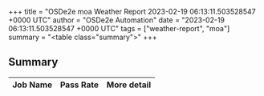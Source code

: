 +++
title = "OSDe2e moa Weather Report 2023-02-19 06:13:11.503528547 +0000 UTC"
author = "OSDe2e Automation"
date = "2023-02-19 06:13:11.503528547 +0000 UTC"
tags = ["weather-report", "moa"]
summary = "<table class=\"summary\"></table>"
+++
## Summary

| Job Name | Pass Rate | More detail |
|----------|-----------|-------------|




